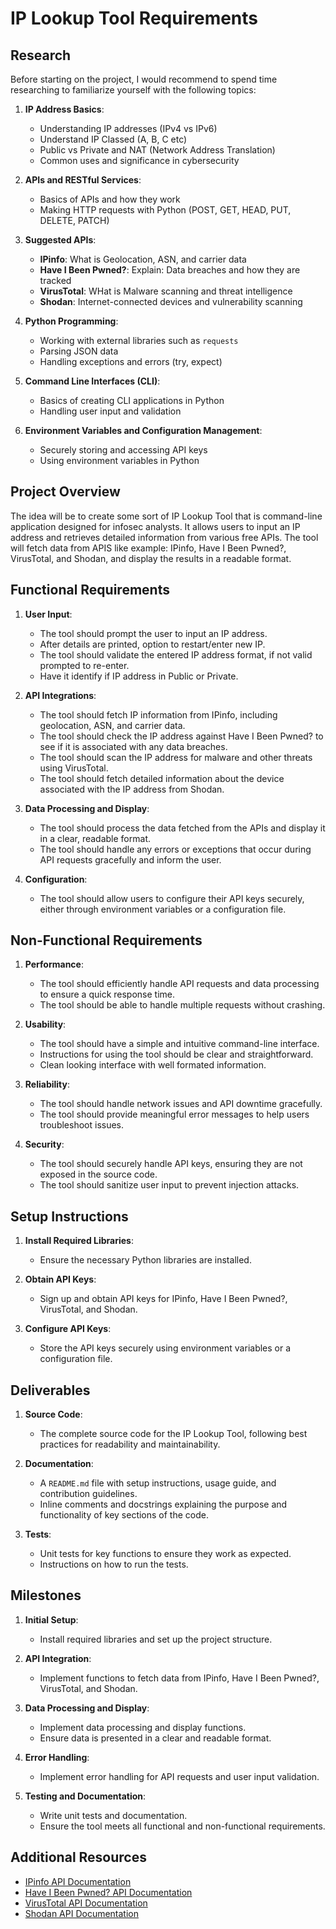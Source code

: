 # IP Lookup Tool Requirements

## Research

Before starting on the project, I would recommend to spend time researching to familiarize yourself with the following topics:

1. **IP Address Basics**:
   - Understanding IP addresses (IPv4 vs IPv6)
   - Understand IP Classed (A, B, C etc)
   - Public vs Private and NAT (Network Address Translation)
   - Common uses and significance in cybersecurity

2. **APIs and RESTful Services**:
   - Basics of APIs and how they work
   - Making HTTP requests with Python (POST, GET, HEAD, PUT, DELETE, PATCH)

3. **Suggested APIs**:
   - **IPinfo**: What is Geolocation, ASN, and carrier data
   - **Have I Been Pwned?**: Explain: Data breaches and how they are tracked
   - **VirusTotal**: WHat is Malware scanning and threat intelligence
   - **Shodan**: Internet-connected devices and vulnerability scanning

4. **Python Programming**:
   - Working with external libraries such as `requests`
   - Parsing JSON data
   - Handling exceptions and errors (try, expect)

5. **Command Line Interfaces (CLI)**:
   - Basics of creating CLI applications in Python
   - Handling user input and validation

6. **Environment Variables and Configuration Management**:
   - Securely storing and accessing API keys
   - Using environment variables in Python

## Project Overview

The idea will be to create some sort of IP Lookup Tool that is command-line application designed for infosec analysts. It allows users to input an IP address and retrieves detailed information from various free APIs. The tool will fetch data from APIS like example: IPinfo, Have I Been Pwned?, VirusTotal, and Shodan, and display the results in a readable format.

## Functional Requirements

1. **User Input**:
   - The tool should prompt the user to input an IP address.
   - After details are printed, option to restart/enter new IP.
   - The tool should validate the entered IP address format, if not valid prompted to re-enter.
   - Have it identify if IP address in Public or Private.

2. **API Integrations**:
   - The tool should fetch IP information from IPinfo, including geolocation, ASN, and carrier data.
   - The tool should check the IP address against Have I Been Pwned? to see if it is associated with any data breaches.
   - The tool should scan the IP address for malware and other threats using VirusTotal.
   - The tool should fetch detailed information about the device associated with the IP address from Shodan.

3. **Data Processing and Display**:
   - The tool should process the data fetched from the APIs and display it in a clear, readable format.
   - The tool should handle any errors or exceptions that occur during API requests gracefully and inform the user.

4. **Configuration**:
   - The tool should allow users to configure their API keys securely, either through environment variables or a configuration file.

## Non-Functional Requirements

1. **Performance**:
   - The tool should efficiently handle API requests and data processing to ensure a quick response time.
   - The tool should be able to handle multiple requests without crashing.

2. **Usability**:
   - The tool should have a simple and intuitive command-line interface.
   - Instructions for using the tool should be clear and straightforward.
   - Clean looking interface with well formated information.

3. **Reliability**:
   - The tool should handle network issues and API downtime gracefully.
   - The tool should provide meaningful error messages to help users troubleshoot issues.

4. **Security**:
   - The tool should securely handle API keys, ensuring they are not exposed in the source code.
   - The tool should sanitize user input to prevent injection attacks.

## Setup Instructions

1. **Install Required Libraries**:
   - Ensure the necessary Python libraries are installed.

2. **Obtain API Keys**:
   - Sign up and obtain API keys for IPinfo, Have I Been Pwned?, VirusTotal, and Shodan.

3. **Configure API Keys**:
   - Store the API keys securely using environment variables or a configuration file.

## Deliverables

1. **Source Code**:
   - The complete source code for the IP Lookup Tool, following best practices for readability and maintainability.

2. **Documentation**:
   - A `README.md` file with setup instructions, usage guide, and contribution guidelines.
   - Inline comments and docstrings explaining the purpose and functionality of key sections of the code.

3. **Tests**:
   - Unit tests for key functions to ensure they work as expected.
   - Instructions on how to run the tests.

## Milestones

1. **Initial Setup**:
   - Install required libraries and set up the project structure.

2. **API Integration**:
   - Implement functions to fetch data from IPinfo, Have I Been Pwned?, VirusTotal, and Shodan.

3. **Data Processing and Display**:
   - Implement data processing and display functions.
   - Ensure data is presented in a clear and readable format.

4. **Error Handling**:
   - Implement error handling for API requests and user input validation.

5. **Testing and Documentation**:
   - Write unit tests and documentation.
   - Ensure the tool meets all functional and non-functional requirements.

## Additional Resources

- [IPinfo API Documentation](https://ipinfo.io/developers)
- [Have I Been Pwned? API Documentation](https://haveibeenpwned.com/API/v3)
- [VirusTotal API Documentation](https://developers.virustotal.com/reference)
- [Shodan API Documentation](https://developer.shodan.io/)
